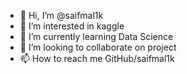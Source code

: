 - 👋 Hi, I’m @saifmal1k
- 👀 I’m interested in kaggle
- 🌱 I’m currently learning Data Science
- 💞️ I’m looking to collaborate on project
- 📫 How to reach me GitHub/saifmal1k

<!---
saifmal1k/saifmal1k is a ✨ special ✨ repository because its `README.md` (this file) appears on your GitHub profile.
You can click the Preview link to take a look at your changes.
--->
